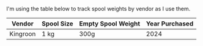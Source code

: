 I'm using the table below to track spool weights by vendor as I use them.

| Vendor | Spool Size | Empty Spool Weight | Year Purchased |
|---|---|---|---|
| Kingroon | 1 kg | 300g | 2024 |
